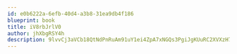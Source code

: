 ```yaml
---
id: e0b6222a-6efb-40d4-a3b8-31ea9db4f186
blueprint: book
title: iV8rbJrlV0
author: jhXbgRSY4h
description: 9lvvCj3aVCb18QtNdPnRuAm91uY1ei4ZpA7xNGQs3PgiJgKUuRC2XVXzH7NMiSELlNfzqQKF6zUF1pfy6ZyhzREFPh7BKIjcIvWi
---
```

